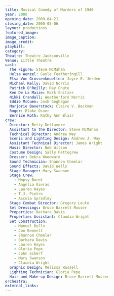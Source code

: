 ```yaml
---
title: Musical Comedy of Murders of 1940
year: 2000
opening_date: 2000-04-21
closing_date: 2000-05-06
layout: productions
featured_image: 
image_caption:
image_credit:
playbill: 
category: 
Theatre: Theatre Jacksonville
Venue: Little Theatre
cast:
  The Figure: Steve McMahan
  Helsa Wenzel: Gayle Featheringill
  Elsa Von Grossenknuetten: Joyce E. Jerden
  Michael Kelly: David Norris
  Patrick O'Reilly: Ray Chute
  Ken De La Maize: Mark Snitzer
  Nikki Crandall: Weatherford Norris
  Eddie McCuen: Josh Geghagan
  Marjorie Baverstock: Claire V. Backman
  Roger: Blake Osner
  Bernice Roth: Kathy Ann Blair
crew:
  Director: Betty Dettamore
  Assistant to the Director: Steve McMahan
  Technical Director: Andrew Way
  Scenic and Lighting Design: Andrew J. Way
  Assistant Technical Director: James Wright
  Music Director: Bob Wilson
  Costume Design: Sally Pettegrew
  Dresser: Debra Woodward
  Sound Technician: Shannon Chmelar
  Sound Effects: David Wells
  Stage Manager: Mary Swanson
  Stage Crew:
    - Mopsy Bacot
    - Angelia Gieras
    - Lauren Hayes
    - T.J. Pietro
    - Asceia Spradley
  Stage Combat Director: Gregory Leute
  Set Dressings: Bruce Barrett Musser
  Properties: Barbara Davis
  Properties Assistant: Claudia Wright
  Set Construction:
    - Manuel Bello
    - Jon Bennett
    - Shannon Chmelar
    - Barbara Davis
    - Lauren Hayes
    - Gloria Pepe
    - John Scherf
    - Mary Swanson
    - Claudia Wright
  Graphic Design: Melissa Russell
  Lighting Technician: Gloria Pepe
  Hair and Make-up Design: Bruce Barrett Musser
orchestra:
external_links:
---
```


